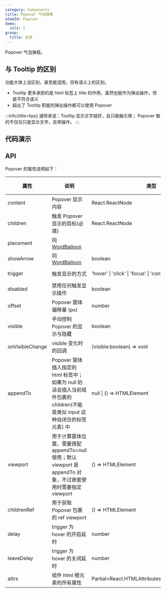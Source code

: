 ```yaml
---
category: Components
title: Popover 气泡弹框
atomId: Popover
demo:
  cols: 1
group:
  title: 反馈
---
```


Popover 气泡弹框。

## 与 Tooltip 的区别

功能大体上没区别，甚至能混用，但有语义上的区别。

- Tooltip 更多承担的是 html 标签上 title 的作用，虽然也能作为弹出操作，但是不符合语义
- 超出了 Tooltip 职能的弹出操作都可以使用 Popover

:::info{title=tips}
通常来说：Tooltip 显示文字就好，且只做展示用； Popover 做的不仅仅只是显示文字，且带操作。
:::

## 代码演示

<!-- prettier-ignore -->
<code src="./demo/basic.tsx"></code>
<code src="./demo/placement.tsx"></code>
<code src="./demo/trigger.tsx"></code>
<code src="./demo/scroll.tsx"></code>
<code src="./demo/disabled.tsx"></code>
<code src="./demo/append-to.tsx"></code>
<code src="./demo/nest.tsx"></code>
<code src="./demo/fixed.tsx"></code>
<code src="./demo/contextmenu.tsx"></code>
<code src="./demo/delay.tsx"></code>
<code src="./demo/on-visible-change.tsx"></code>

## API

Popover 的属性说明如下：

| 属性            | 说明                                                                                                                        | 类型                                            | 默认值              | 版本 |
| --------------- | --------------------------------------------------------------------------------------------------------------------------- | ----------------------------------------------- | ------------------- | ---- |
| content         | Popover 显示内容                                                                                                            | React.ReactNode                                 | --                  | --   |
| children        | 触发 Popover 显示的目标(必填)                                                                                               | React.ReactNode                                 | --                  | --   |
| placement       | 同 [WordBalloon](/components/word-balloon#api)                                                                              |                                                 | 'top'               | --   |
| showArrow       | 同 [WordBalloon](/components/word-balloon#api)                                                                              | boolean                                         | true                | --   |
| trigger         | 触发显示的方式                                                                                                              | 'hover' \| 'click' \| 'focus' \| 'contextmenu'  | 'hover'             | --   |
| disabled        | 禁用任何触发显示操作                                                                                                        | boolean                                         | false               | --   |
| offset          | Popover 窗体偏移量 (px)                                                                                                     | number                                          | 10                  | --   |
| visible         | 手动控制 Popover 的显示与隐藏                                                                                               | boolean                                         | --                  | --   |
| onVisibleChange | visible 变化时的回调                                                                                                        | (visible:boolean) => void                       | --                  | --   |
| appendTo        | Popover 窗体插入指定的 html 标签中；如果为 null 的话会插入当前组件包裹的 children(不能是类似 input 这种自闭合的标签元素) 中 | null \| () => HTMLElement                       | () => document.body | --   |
| viewport        | 用于计算窗体位置，需要搭配 appendTo=null 使用；默认 viewport 是 appendTo 对象，不过嵌套使用时需要指定 viewport              | () => HTMLElement                               | --                  | --   |
| childrenRef     | 用于获取 Popover 包裹的 ref viewport                                                                                        | () => HTMLElement                               | --                  | --   |
| delay           | trigger 为 hover 的开启延时                                                                                                 | number                                          | 0 (ms)              | --   |
| leaveDelay      | trigger 为 hover 的关闭延时                                                                                                 | number                                          | 200 (ms)            | --   |
| attrs           | 组件 html 根元素的所有属性                                                                                                  | Partial\<React.HTMLAttributes\<HTMLDivElement>> | --                  | --   |
